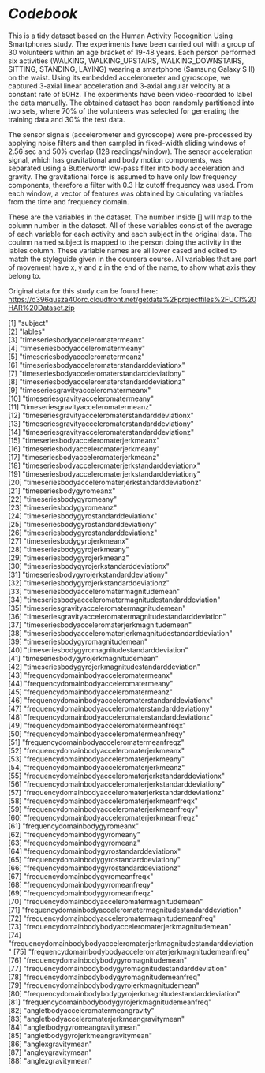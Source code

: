 
# _Codebook_

This is a tidy dataset based on the Human Activity Recognition Using Smartphones study. The experiments have been carried out with a group of 30 volunteers within an age bracket of 19-48 years. Each person performed six activities (WALKING, WALKING_UPSTAIRS, WALKING_DOWNSTAIRS, SITTING, STANDING, LAYING) wearing a smartphone (Samsung Galaxy S II) on the waist. Using its embedded accelerometer and gyroscope, we captured 3-axial linear acceleration and 3-axial angular velocity at a constant rate of 50Hz. The experiments have been video-recorded to label the data manually. The obtained dataset has been randomly partitioned into two sets, where 70% of the volunteers was selected for generating the training data and 30% the test data. 

The sensor signals (accelerometer and gyroscope) were pre-processed by applying noise filters and then sampled in fixed-width sliding windows of 2.56 sec and 50% overlap (128 readings/window). The sensor acceleration signal, which has gravitational and body motion components, was separated using a Butterworth low-pass filter into body acceleration and gravity. The gravitational force is assumed to have only low frequency components, therefore a filter with 0.3 Hz cutoff frequency was used. From each window, a vector of features was obtained by calculating variables from the time and frequency domain. 


These are the variables in the dataset. The number inside [] will map to the column number in the dataset. All of these variables
consist of the average of each variable for each activity and each subject in the original data. The coulmn named subject is 
mapped to the person doing the activity in the lables column. These variable names are all lower cased and edited to match the styleguide given in the coursera course. All variables that are part of movement have x, y and z in the end of the name, to show what axis they belong to. 

Original data for this study can be found here:
https://d396qusza40orc.cloudfront.net/getdata%2Fprojectfiles%2FUCI%20HAR%20Dataset.zip

[1] "subject"                                                           
[2] "lables"                                                            
[3] "timeseriesbodyacceleromatermeanx"                                  
[4] "timeseriesbodyacceleromatermeany"                                  
[5] "timeseriesbodyacceleromatermeanz"                                  
[6] "timeseriesbodyacceleromaterstandarddeviationx"                     
[7] "timeseriesbodyacceleromaterstandarddeviationy"                     
[8] "timeseriesbodyacceleromaterstandarddeviationz"                     
[9] "timeseriesgravityacceleromatermeanx"                               
[10] "timeseriesgravityacceleromatermeany"                               
[11] "timeseriesgravityacceleromatermeanz"                               
[12] "timeseriesgravityacceleromaterstandarddeviationx"                  
[13] "timeseriesgravityacceleromaterstandarddeviationy"                  
[14] "timeseriesgravityacceleromaterstandarddeviationz"                  
[15] "timeseriesbodyacceleromaterjerkmeanx"                              
[16] "timeseriesbodyacceleromaterjerkmeany"                              
[17] "timeseriesbodyacceleromaterjerkmeanz"                              
[18] "timeseriesbodyacceleromaterjerkstandarddeviationx"                 
[19] "timeseriesbodyacceleromaterjerkstandarddeviationy"                 
[20] "timeseriesbodyacceleromaterjerkstandarddeviationz"                 
[21] "timeseriesbodygyromeanx"                                           
[22] "timeseriesbodygyromeany"                                           
[23] "timeseriesbodygyromeanz"                                           
[24] "timeseriesbodygyrostandarddeviationx"                              
[25] "timeseriesbodygyrostandarddeviationy"                              
[26] "timeseriesbodygyrostandarddeviationz"                              
[27] "timeseriesbodygyrojerkmeanx"                                       
[28] "timeseriesbodygyrojerkmeany"                                       
[29] "timeseriesbodygyrojerkmeanz"                                       
[30] "timeseriesbodygyrojerkstandarddeviationx"                          
[31] "timeseriesbodygyrojerkstandarddeviationy"                          
[32] "timeseriesbodygyrojerkstandarddeviationz"                          
[33] "timeseriesbodyacceleromatermagnitudemean"                          
[34] "timeseriesbodyacceleromatermagnitudestandarddeviation"             
[35] "timeseriesgravityacceleromatermagnitudemean"                       
[36] "timeseriesgravityacceleromatermagnitudestandarddeviation"          
[37] "timeseriesbodyacceleromaterjerkmagnitudemean"                      
[38] "timeseriesbodyacceleromaterjerkmagnitudestandarddeviation"         
[39] "timeseriesbodygyromagnitudemean"                                   
[40] "timeseriesbodygyromagnitudestandarddeviation"                      
[41] "timeseriesbodygyrojerkmagnitudemean"                               
[42] "timeseriesbodygyrojerkmagnitudestandarddeviation"                  
[43] "frequencydomainbodyacceleromatermeanx"                             
[44] "frequencydomainbodyacceleromatermeany"                             
[45] "frequencydomainbodyacceleromatermeanz"                             
[46] "frequencydomainbodyacceleromaterstandarddeviationx"                
[47] "frequencydomainbodyacceleromaterstandarddeviationy"                
[48] "frequencydomainbodyacceleromaterstandarddeviationz"                
[49] "frequencydomainbodyacceleromatermeanfreqx"                         
[50] "frequencydomainbodyacceleromatermeanfreqy"                         
[51] "frequencydomainbodyacceleromatermeanfreqz"                         
[52] "frequencydomainbodyacceleromaterjerkmeanx"                         
[53] "frequencydomainbodyacceleromaterjerkmeany"                         
[54] "frequencydomainbodyacceleromaterjerkmeanz"                         
[55] "frequencydomainbodyacceleromaterjerkstandarddeviationx"            
[56] "frequencydomainbodyacceleromaterjerkstandarddeviationy"            
[57] "frequencydomainbodyacceleromaterjerkstandarddeviationz"            
[58] "frequencydomainbodyacceleromaterjerkmeanfreqx"                     
[59] "frequencydomainbodyacceleromaterjerkmeanfreqy"                     
[60] "frequencydomainbodyacceleromaterjerkmeanfreqz"                     
[61] "frequencydomainbodygyromeanx"                                      
[62] "frequencydomainbodygyromeany"                                      
[63] "frequencydomainbodygyromeanz"                                      
[64] "frequencydomainbodygyrostandarddeviationx"                         
[65] "frequencydomainbodygyrostandarddeviationy"                         
[66] "frequencydomainbodygyrostandarddeviationz"                         
[67] "frequencydomainbodygyromeanfreqx"                                  
[68] "frequencydomainbodygyromeanfreqy"                                  
[69] "frequencydomainbodygyromeanfreqz"                                  
[70] "frequencydomainbodyacceleromatermagnitudemean"                     
[71] "frequencydomainbodyacceleromatermagnitudestandarddeviation"        
[72] "frequencydomainbodyacceleromatermagnitudemeanfreq"                 
[73] "frequencydomainbodybodyacceleromaterjerkmagnitudemean"             
[74] "frequencydomainbodybodyacceleromaterjerkmagnitudestandarddeviation"
[75] "frequencydomainbodybodyacceleromaterjerkmagnitudemeanfreq"         
[76] "frequencydomainbodybodygyromagnitudemean"                          
[77] "frequencydomainbodybodygyromagnitudestandarddeviation"             
[78] "frequencydomainbodybodygyromagnitudemeanfreq"                      
[79] "frequencydomainbodybodygyrojerkmagnitudemean"                      
[80] "frequencydomainbodybodygyrojerkmagnitudestandarddeviation"         
[81] "frequencydomainbodybodygyrojerkmagnitudemeanfreq"                  
[82] "angletbodyacceleromatermeangravity"                                
[83] "angletbodyacceleromaterjerkmeangravitymean"                        
[84] "angletbodygyromeangravitymean"                                     
[85] "angletbodygyrojerkmeangravitymean"                                 
[86] "anglexgravitymean"                                                 
[87] "angleygravitymean"                                                 
[88] "anglezgravitymean"                                
